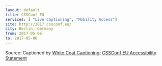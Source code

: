 ```yaml
---
layout: default
title: CSSConf EU
services: [ "Live Captioning", "Mobility Access"]
site: http://2017.cssconf.eu/
city: Berlin, Germany
from: 2017-05-06
to: 2017-05-06
---
```


Source: Captioned by [White Coat Captioning](http://www.whitecoatcaptioning.com/); [CSSConf EU Accessibility Statement](http://2017.cssconf.eu/accessibility/)
